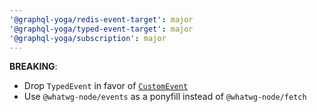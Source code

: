 ```yaml
---
'@graphql-yoga/redis-event-target': major
'@graphql-yoga/typed-event-target': major
'@graphql-yoga/subscription': major
---
```


**BREAKING**:

- Drop `TypedEvent` in favor of [`CustomEvent`](https://developer.mozilla.org/en-US/docs/Web/API/CustomEvent/CustomEvent)
- Use `@whatwg-node/events` as a ponyfill instead of `@whatwg-node/fetch`
